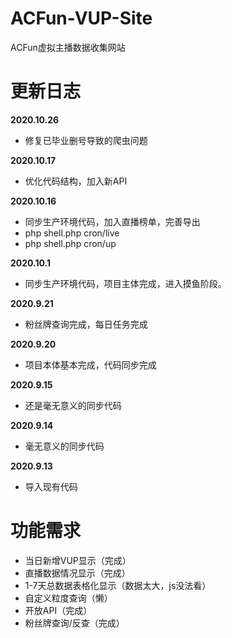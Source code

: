 # ACFun-VUP-Site
ACFun虚拟主播数据收集网站

# 更新日志
**2020.10.26**
* 修复已毕业删号导致的爬虫问题

**2020.10.17**
* 优化代码结构，加入新API

**2020.10.16**
* 同步生产环境代码，加入直播榜单，完善导出
* php shell.php cron/live
* php shell.php cron/up

**2020.10.1**
* 同步生产环境代码，项目主体完成，进入摸鱼阶段。

**2020.9.21**
* 粉丝牌查询完成，每日任务完成

**2020.9.20**
* 项目本体基本完成，代码同步完成

**2020.9.15**
* 还是毫无意义的同步代码

**2020.9.14**
* 毫无意义的同步代码

**2020.9.13**
* 导入现有代码

# 功能需求
* 当日新增VUP显示（完成）
* 直播数据情况显示（完成）
* 1-7天总数据表格化显示（数据太大，js没法看）
* 自定义粒度查询（懒）
* 开放API（完成）
* 粉丝牌查询/反查（完成）